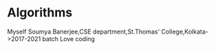 # Algorithms
Myself Soumya Banerjee,CSE department,St.Thomas' College,Kolkata->2017-2021 batch
Love coding
